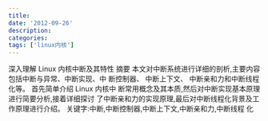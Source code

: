 ```yaml
---
title:
date: '2012-09-26'
description:
categories:
tags: ['linux内核']
---
```

深入理解 Linux 内核中断及其特性
摘要
本文对中断系统进行详细的剖析,主要内容包括中断与异常、中断实现、中
断控制器、
中断上下文、
中断亲和力和中断线程化等。
首先简单介绍 Linux 内核中
断常用概念及其本质,然后对中断实现基本原理进行简要分析,接着详细探讨
了中断亲和力的实现原理,最后对中断线程化背景及工作原理进行介绍。
关键字:中断,中断控制器,中断上下文,中断亲和力,中断线程
化

